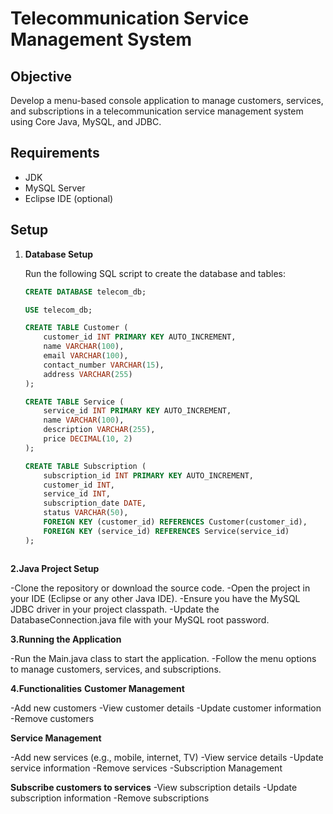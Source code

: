 
# Telecommunication Service Management System

## Objective
Develop a menu-based console application to manage customers, services, and subscriptions in a telecommunication service management system using Core Java, MySQL, and JDBC.

## Requirements
- JDK
- MySQL Server
- Eclipse IDE (optional)

## Setup

1. **Database Setup**

   Run the following SQL script to create the database and tables:

   ```sql
   CREATE DATABASE telecom_db;

   USE telecom_db;

   CREATE TABLE Customer (
       customer_id INT PRIMARY KEY AUTO_INCREMENT,
       name VARCHAR(100),
       email VARCHAR(100),
       contact_number VARCHAR(15),
       address VARCHAR(255)
   );

   CREATE TABLE Service (
       service_id INT PRIMARY KEY AUTO_INCREMENT,
       name VARCHAR(100),
       description VARCHAR(255),
       price DECIMAL(10, 2)
   );

   CREATE TABLE Subscription (
       subscription_id INT PRIMARY KEY AUTO_INCREMENT,
       customer_id INT,
       service_id INT,
       subscription_date DATE,
       status VARCHAR(50),
       FOREIGN KEY (customer_id) REFERENCES Customer(customer_id),
       FOREIGN KEY (service_id) REFERENCES Service(service_id)
   );



**2.Java Project Setup**

-Clone the repository or download the source code.
-Open the project in your IDE (Eclipse or any other Java IDE).
-Ensure you have the MySQL JDBC driver in your project classpath.
-Update the DatabaseConnection.java file with your MySQL root password.



**3.Running the Application**

-Run the Main.java class to start the application.
-Follow the menu options to manage customers, services, and subscriptions.


**4.Functionalities**
  **Customer Management**

-Add new customers
-View customer details
-Update customer information
-Remove customers

**Service Management**

-Add new services (e.g., mobile, internet, TV)
-View service details
-Update service information
-Remove services
-Subscription Management

**Subscribe customers to services**
-View subscription details
-Update subscription information
-Remove subscriptions
